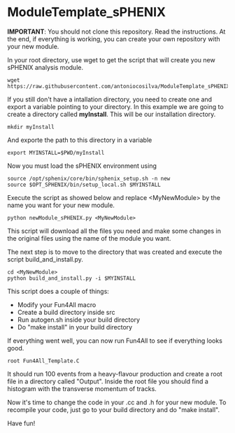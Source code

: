 # ModuleTemplate_sPHENIX

__IMPORTANT__: You should not clone this repository. Read the instructions. At the end, if everything is working, you can create your own repository with your new module.

In your root directory, use wget to get the script that will create you new sPHENIX analysis module.

```
wget https://raw.githubusercontent.com/antoniocosilva/ModuleTemplate_sPHENIX/main/newModule_sPHENIX.py
```
If you still don't have a intallation directory, you need to create one and export a variable pointing to your directory. In this example we are going to create a directory called __myInstall__. This will be our installation directory.

```
mkdir myInstall
```

And exporte the path to this directory in a variable

```
export MYINSTALL=$PWD/myInstall
```

Now you must load the sPHENIX environment using

```
source /opt/sphenix/core/bin/sphenix_setup.sh -n new
source $OPT_SPHENIX/bin/setup_local.sh $MYINSTALL
```

Execute the script as showed below and replace &lt;MyNewModule&gt; by the name you want for your new module.

```
python newModule_sPHENIX.py <MyNewModule>
```

This script will download all the files you need and make some changes in the original files using the name of the module you want.

The next step is to move to the directory that was created and execute the script build_and_install.py.

```
cd <MyNewModule>
python build_and_install.py -i $MYINSTALL
```

This script does a couple of things:

* Modify your Fun4All macro
* Create a build directory inside src
* Run autogen.sh inside your build directory
* Do "make install" in your build directory

If everything went well, you can now run Fun4All to see if everything looks good.

```
root Fun4All_Template.C
```

It should run 100 events from a heavy-flavour production and create a root file in a directory called "Output". Inside the root file you should find a histogram with the transverse momentum of tracks.

Now it's time to change the code in your .cc and .h for your new module. To recompile your code, just go to your build directory and do "make install".

Have fun!
